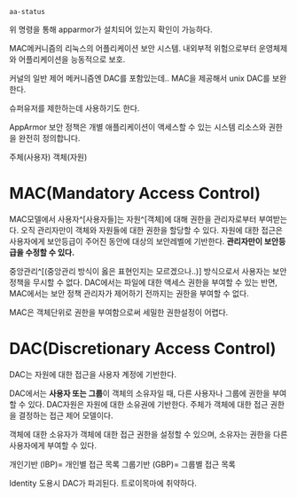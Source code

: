 ```
aa-status
```
위 명령을 통해 apparmor가 설치되어 있는지 확인이 가능하다.

MAC메커니즘의 
리눅스의 어플리케이션 보안 시스템.
내외부적 위험으로부터 운영체제와 어플리케이션을 능동적으로 보호.

커널의 일반 제어 메커니즘엔 DAC를 포함있는데..
MAC을 제공해서 unix DAC를 보완한다.

슈퍼유저를 제한하는데 사용하기도 한다.

AppArmor 보안 정책은 개별 애플리케이션이 액세스할 수 있는 시스템 리소스와 권한을 완전히 정의합니다.

주체(사용자) 객체(자원)
# MAC(Mandatory Access Control)
MAC모델에서 사용자^[사용자들]는 자원^[객체]에 대해 권한을 관리자로부터 부여받는다.
오직 관리자만이 객체와 자원들에 대한 권한을 할당할 수 있다.
자원에 대한 접근은 사용자에게 보안등급이 주어진 동안에 대상의 보안레벨에 기반한다. **관리자만이 보안등급을 수정할 수 있다.**

중앙관리^[(중앙관리 방식이 옳은 표현인지는 모르겠으나..)] 방식으로서 사용자는 보안 정책을 무시할 수 없다. DAC에서는 파일에 대한 액세스 권한을 부여할 수 있는 반면, MAC에서는 보안 정책 관리자가 제어하기 전까지는 권한을 부여할 수 없다.

MAC은 객체단위로 권한을 부여함으로써 세밀한 권한설정이 어렵다.
# DAC(Discretionary Access Control)
DAC는 자원에 대한 접근을 사용자 계정에 기반한다.

DAC에서는 **사용자 또는 그룹**이 객체의 소유자일 때, 다른 사용자나 그룹에 권한을 부여할 수 있다. DAC자원은 자원에 대한 소유권에 기반한다.
주체가 객체에 대한 접근 권한을 결정하는 접근 제어 모델이다.

객체에 대한 소유자가 객체에 대한 접근 권한을 설정할 수 있으며, 소유자는 권한을 다른 사용자에게 부여할 수 있다.

개인기반 (IBP)= 개인별 접근 목록
그룹기반 (GBP)= 그룹별 접근 목록

Identity 도용시 DAC가 파괴된다.
트로이목마에 취약하다.